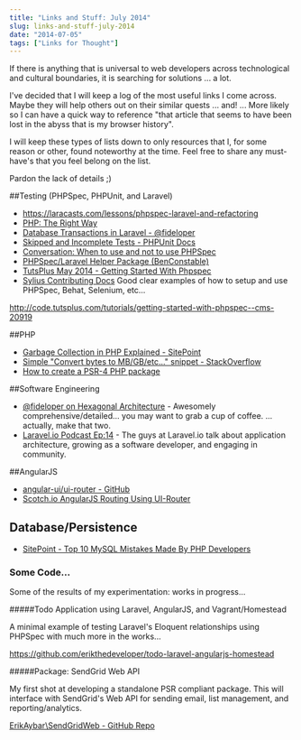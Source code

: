 ```yaml
---
title: "Links and Stuff: July 2014"
slug: links-and-stuff-july-2014
date: "2014-07-05"
tags: ["Links for Thought"]
---
```


If there is anything that is universal to web developers across technological and cultural boundaries, it is searching for solutions ... a lot. 

I've decided that I will keep a log of the most useful links I come across. Maybe they will help others out on their similar quests ... and! ... More likely so I can have a quick way to reference "that article that seems to have been lost in the abyss that is my browser history".

I will keep these types of lists down to only resources that I, for some reason or other, found noteworthy at the time. Feel free to share any must-have's that you feel belong on the list.

Pardon the lack of details ;)

##Testing (PHPSpec, PHPUnit, and Laravel)

- https://laracasts.com/lessons/phpspec-laravel-and-refactoring
- [PHP: The Right Way](http://www.phptherightway.com/)
- [Database Transactions in Laravel - @fideloper](http://fideloper.com/laravel-database-transactions)
- [Skipped and Incomplete Tests - PHPUnit Docs](http://phpunit.de/manual/4.1/en/incomplete-and-skipped-tests.html#incomplete-and-skipped-tests.incomplete-tests)
- [Conversation: When to use and not to use PHPSpec](https://github.com/phpspec/phpspec/issues/299#issuecomment-37144148)
- [PHPSpec/Laravel Helper Package (BenConstable)](https://github.com/BenConstable/phpspec-laravel)
- [TutsPlus May 2014 - Getting Started With Phpspec](http://code.tutsplus.com/tutorials/getting-started-with-phpspec--cms-20919)
- [Sylius Contributing Docs](http://sylius.readthedocs.org/en/latest/contributing/code/bdd.html) Good clear examples of how to setup and use PHPSpec, Behat, Selenium, etc...

http://code.tutsplus.com/tutorials/getting-started-with-phpspec--cms-20919


##PHP

- [Garbage Collection in PHP Explained - SitePoint](http://www.sitepoint.com/better-understanding-phps-garbage-collection/)
- [Simple "Convert bytes to MB/GB/etc..." snippet - StackOverflow](http://stackoverflow.com/a/5501447/2644281)
- [How to create a PSR-4 PHP package](http://culttt.com/2014/05/07/create-psr-4-php-package/)

##Software Engineering
- [@fideloper on Hexagonal Architecture](http://fideloper.com/hexagonal-architecture) - Awesomely comprehensive/detailed... you may want to grab a cup of coffee. ... actually, make that two.
- [Laravel.io Podcast Ep:14](https://itunes.apple.com/us/podcast/laravel.io-podcast/id653204183?i=311072799&mt=2) - The guys at Laravel.io talk about application architecture, growing as a software developer, and engaging in community.

##AngularJS

- [angular-ui/ui-router - GitHub](https://github.com/angular-ui/ui-router)
- [Scotch.io AngularJS Routing Using UI-Router](http://scotch.io/tutorials/javascript/angular-routing-using-ui-router)

## Database/Persistence

- [SitePoint - Top 10 MySQL Mistakes Made By PHP Developers](http://www.sitepoint.com/mysql-mistakes-php-developers/)

### Some Code...

Some of the results of my experimentation: works in progress...

#####Todo Application using Laravel, AngularJS, and Vagrant/Homestead

A minimal example of testing Laravel's Eloquent relationships using PHPSpec with much more in the works...

https://github.com/erikthedeveloper/todo-laravel-angularjs-homestead

#####Package: SendGrid Web API

My first shot at developing a standalone PSR compliant package. This will interface with SendGrid's Web API for sending email, list management, and reporting/analytics.

[ErikAybar\SendGridWeb - GitHub Repo](https://github.com/erikthedeveloper/sendgrid-web-api)
